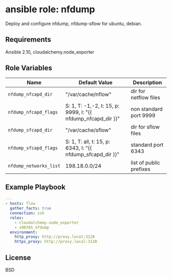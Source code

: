 ansible role: nfdump
=========

Deploy and configure nfdump, nfdump-sflow for ubuntu, debian.

Requirements
------------

Ansible 2.10, cloudalchemy.node_exporter

Role Variables
--------------

Name | Default Value | Description
---|---|---
`nfdump_nfcapd_dir` |  "/var/cache/nflow" | dir for netflow files
`nfdump_nfcapd_flags` | S: 1, T: -1,-2, t: 15, p: 9999, l: "{{ nfdump_nfcapd_dir }}" | non standard port 9999
`nfdump_sfcapd_dir` | "/var/cache/sflow" | dir for sflow files
`nfdump_sfcapd_flags` | S: 1, T: all, t: 15, p: 6343, l: "{{ nfdump_sfcapd_dir }}" | standard port 6343
`nfdump_networks_list` | 198.18.0.0/24 | list of public prefixes

Example Playbook
----------------

```yaml
---
- hosts: flow
  gather_facts: true
  connection: ssh
  roles:
    - cloudalchemy.node_exporter
    - v98765_nfdump
  environment:
    http_proxy: http://proxy.local:3128
    https_proxy: http://proxy.local:3128
```

License
-------

BSD
